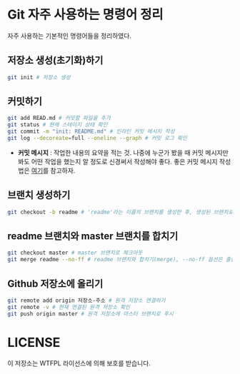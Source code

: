 # Git 자주 사용하는 명령어 정리
자주 사용하는 기본적인 명령어들을 정리하였다.

## 저장소 생성(초기화)하기
```bash
git init # 저장소 생성
```

## 커밋하기
```bash
git add READ.md # 커밋할 파일을 추가
git status # 현재 스테이지 상태 확인
git commit -m "init: README.md" # 인라인 커밋 메시지 작성
git log --decoreate=full --oneline --graph # 커밋 로그 확인
```
* **커밋 메시지** : 작업한 내용의 요약을 적는 것. 나중에 누군가 봤을 때 커밋 메시지만 봐도 어떤 작업을 했는지 알 정도로 신경써서 작성해야 좋다. 좋은 커밋 메시지 작성법은 [여기](https://edykim.com/ko/post/writing-good-commit-messages/)를 참고하자.

## 브랜치 생성하기
```bash
git checkout -b readme # 'readme'라는 이름의 브랜치를 생성한 후, 생성된 브랜치로 체크아웃
```

## readme 브랜치와 master 브랜치를 합치기
```bash
git checkout master # master 브랜치로 체크아웃
git merge readme --no-ff # readme 브랜치와 합치기(merge), --no-ff 옵션은 줄을 최대한 한 줄로 만들어주는 기능
```

## Github 저장소에 올리기
```bash
git remote add origin 저장소-주소 # 원격 저장소 연결하기
git remote -v # 현재 연결된 원격 저장소 확인
git push origin master # 원격 저장소에 마스터 브랜치로 푸시
```

# LICENSE
이 저장소는 WTFPL 라이선스에 의해 보호를 받습니다.
